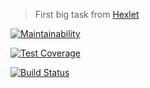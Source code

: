 >First big task from [Hexlet](https://hexlet.io)

[![Maintainability](https://api.codeclimate.com/v1/badges/8d4bff4606ab1479b3c0/maintainability)](https://codeclimate.com/github/MrBlackBear/project-lvl1-s220/maintainability)

[![Test Coverage](https://api.codeclimate.com/v1/badges/8d4bff4606ab1479b3c0/test_coverage)](https://codeclimate.com/github/MrBlackBear/project-lvl1-s220/test_coverage)

[![Build Status](https://travis-ci.org/MrBlackBear/project-lvl1-s220.svg?branch=master)](https://travis-ci.org/MrBlackBear/project-lvl1-s220)
